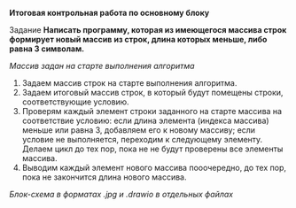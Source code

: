 **Итоговая контрольная работа по основному блоку**

Задание
**Написать программу, которая из имеющегося массива строк формирует новый массив из строк, длина которых меньше, либо равна 3 символам.** 

*Массив задан на старте выполнения алгоритма*

1. Задаем массив строк на старте выполнения алгоритма.
2. Задаем итоговый массив строк, в который будут помещены строки, соответствующие условию.
3. Проверям каждый элемент строки заданного на старте массива на соответствие условию: если длина элемента (индекса массива) меньше или равна 3, добавляем его к новому массиву; если условие не выполняется, переходим к следующему элементу. Делаем цикл до тех пор, пока не не будут проверены все элементы массива.
4. Выводим каждый элемент нового массива пооочередно, до тех пор, пока не закончится длина нового массива. 

*Блок-схема в форматах .jpg и .drawio в отдельных файлах* 
